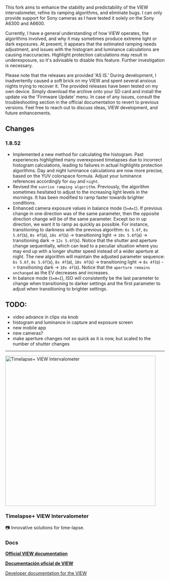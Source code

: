 This fork aims to enhance the stability and predictability of the VIEW intervalometer, refine its ramping algorithms, and eliminate bugs. I can only provide support for Sony cameras as I have tested it solely on the Sony A6300 and A6600.

Currently, I have a general understanding of how VIEW operates, the algorithms involved, and why it may sometimes produce extreme light or dark exposures. At present, it appears that the estimated ramping needs adjustment, and issues with the histogram and luminance calculations are causing inaccuracies. Highlight protection calculations may result in underexposure, so it's advisable to disable this feature. Further investigation is necessary.

Please note that the releases are provided 'AS IS.' During development, I inadvertently caused a soft brick on my VIEW and spent several anxious nights trying to recover it. The provided releases have been tested on my own device. Simply download the archive onto your SD card and install the update via the 'Firmware Update' menu. In case of any issues, consult the troubleshooting section in the official documentation to revert to previous versions. Feel free to reach out to discuss ideas, VIEW development, and future enhancements.
## Changes 
### 1.8.52
* Implemented a new method for calculating the histogram. Past experiences highlighted many overexposed timelapses due to incorrect histogram calculations, leading to failures in actual highlights protection algorithms. Day and night luminance calculations are now more precise, based on the YUV colorspace formula. Adjust your luminance references accordingly for `day` and `night`.
* Revised the `sunrise ramping algorithm`. Previously, the algorithm sometimes hesitated to adjust to the increasing light levels in the mornings. It has been modified to ramp faster towards brighter conditions.
* Enhanced camera exposure values in balance mode (`S=A=I`). If previous change in one direction was of the same parameter, then the opposite direction change will be of the same parameter. Except iso in up direction, we want it to ramp as quickly as possible.
For instance, transitioning to darkness with the previous algorithm: `6s 5.6f`, `8s 5.6f`(s), `8s 4f`(a), `10s 4f`(s) -> transitioning light -> `10s 5.6f`(a) -> transitioning dark -> `12s 5.6f`(s). Notice that the shutter and aperture change sequentially, which can lead to a peculiar situation where you may end up with a longer shutter speed instead of a wider aperture at night.
 The new algorithm will maintain the adjusted parameter sequence: `6s 5.6f`, `8s 5.6f`(s), `8s 4f`(a), `10s 4f`(s) -> transitioning light -> `8s 4f`(s) -> transitioning dark -> `10s 4f`(s). Notice that the `aperture remains unchanged` as the EV decreases and increases.
* In balance mode (`S=A=I`), ISO will consistently be the last parameter to change when transitioning to darker settings and the first parameter to adjust when transitioning to brighter settings. 


## TODO:
* video advance in clips via knob
* histogram and luminance in capture and exposure screen
* new mobile app
* new cameras?
* make aperture changes not so quick as it is now, but scaled to the number of shutter changes

------------------------------------------
<img alt="Timelapse+ VIEW Intervalometer" src="https://static1.squarespace.com/static/5318bacfe4b03ba2018b9945/5318bdcce4b04f773bfbb207/585c56295016e19f2cbefd4a/1482446382681/284A7536.jpg?format=475w" width="475">

### Timelapse+ VIEW Intervalometer

📷 Innovative solutions for time-lapse.

### Docs

**[Official VIEW documentation](http://docs.view.tl/)**

**[Documentación oficial de VIEW](http://es.view.tl/)**

[Developer documentation for the VIEW](DEVELOPER.md)
